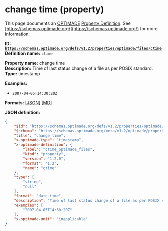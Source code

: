 # change time (property)

This page documents an [OPTIMADE](https://www.optimade.org/) [Property Definition](https://schemas.optimade.org/#definitions). See [https://schemas.optimade.org/](https://schemas.optimade.org/) for more information.

**ID: [`https://schemas.optimade.org/defs/v1.2/properties/optimade/files/ctime`](https://schemas.optimade.org/defs/v1.2/properties/optimade/files/ctime.md)**  
**Definition name:** `ctime`

**Property name:** change time  
**Description:** Time of last status change of a file as per POSIX standard.  
**Type:** timestamp  



**Examples:**

- `2007-04-05T14:30:20Z`

**Formats:** [[JSON](ctime.json)] [[MD](ctime.md)]

**JSON definition:**

``` json
{
    "$id": "https://schemas.optimade.org/defs/v1.2/properties/optimade/files/ctime",
    "$schema": "https://schemas.optimade.org/meta/v1.2/optimade/property_definition.json",
    "title": "change time",
    "x-optimade-type": "timestamp",
    "x-optimade-definition": {
        "label": "ctime_optimade_files",
        "kind": "property",
        "version": "1.2.0",
        "format": "1.2",
        "name": "ctime"
    },
    "type": [
        "string",
        "null"
    ],
    "format": "date-time",
    "description": "Time of last status change of a file as per POSIX standard.",
    "examples": [
        "2007-04-05T14:30:20Z"
    ],
    "x-optimade-unit": "inapplicable"
}
```